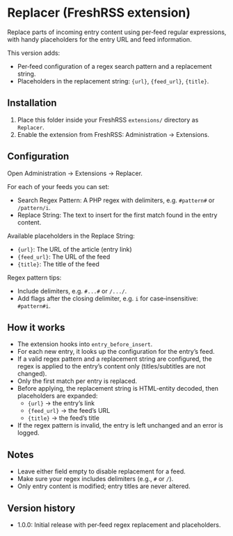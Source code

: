 # Replacer (FreshRSS extension)

Replace parts of incoming entry content using per‑feed regular expressions, with handy placeholders for the entry URL and feed information.

This version adds:
- Per‑feed configuration of a regex search pattern and a replacement string.
- Placeholders in the replacement string: `{url}`, `{feed_url}`, `{title}`.

## Installation

1. Place this folder inside your FreshRSS `extensions/` directory as `Replacer`.
2. Enable the extension from FreshRSS: Administration → Extensions.

## Configuration

Open Administration → Extensions → Replacer.

For each of your feeds you can set:
- Search Regex Pattern: A PHP regex with delimiters, e.g. `#pattern#` or `/pattern/i`.
- Replace String: The text to insert for the first match found in the entry content.

Available placeholders in the Replace String:
- `{url}`: The URL of the article (entry link)
- `{feed_url}`: The URL of the feed
- `{title}`: The title of the feed

Regex pattern tips:
- Include delimiters, e.g. `#...#` or `/.../`.
- Add flags after the closing delimiter, e.g. `i` for case‑insensitive: `#pattern#i`.

## How it works

- The extension hooks into `entry_before_insert`.
- For each new entry, it looks up the configuration for the entry’s feed.
- If a valid regex pattern and a replacement string are configured, the regex is applied to the entry’s content only (titles/subtitles are not changed).
- Only the first match per entry is replaced.
- Before applying, the replacement string is HTML‑entity decoded, then placeholders are expanded:
  - `{url}` → the entry’s link
  - `{feed_url}` → the feed’s URL
  - `{title}` → the feed’s title
- If the regex pattern is invalid, the entry is left unchanged and an error is logged.

## Notes

- Leave either field empty to disable replacement for a feed.
- Make sure your regex includes delimiters (e.g., `#` or `/`).
- Only entry content is modified; entry titles are never altered.

## Version history

- 1.0.0: Initial release with per‑feed regex replacement and placeholders.

